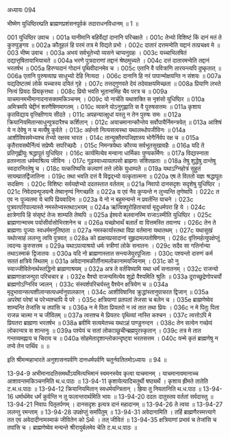 अध्यायः 094

भीष्मेण युधिष्ठिरम्प्रति ब्राह्मणप्रशंसनपूर्वकं तदाराधनविधानम् ॥ 1 ॥

001	युधिष्ठिर उवाच ।
001a	यानीमानि बहिर्वेद्यां दानानि परिचक्षते ।
001c	तेभ्यो विशिष्टं किं दानं मतं ते कुरुपुङ्गव ॥
002a	कौतूहलं हि परमं तत्र मे विद्यते प्रभो ।
002c	दातारं दत्तमन्वेति यद्दानं तत्प्रचक्ष्व मे ॥
003	भीष्म उवाच ।
003a	अभयं सर्वभूतेभ्यो व्यसने चाप्यनुग्रहः ।
003c	यच्चाभिलषितं दद्यात्तृषितायाभियाचते ॥
004a	भरणे पुत्रदाराणां तद्दानं श्रेष्ठमुच्यते ।
004c	दत्तं दातारमन्वेति तद्दानं भरतर्षभ ॥
005a	हिरण्यदानं गोदानं पृथिवीदानमेव च ।
005c	एतानि वै पवित्राणि तारयन्त्यपि दुष्कृतात् ॥
006a	एतानि पुरुषव्याघ्र साधुभ्यो देहि नित्यदा ।
006c	दानानि हि नरं पापान्मोक्षयन्ति न संशयः ॥
007a	यद्यदिष्टतमं लोके यच्चास्य दयितं गृहे ।
007c	तत्तद्गुणवते देयं तदेवाक्षयमिच्छता ॥
008a	प्रियाणि लभते नित्यं प्रियदः प्रियकृत्तथा ।
008c	प्रियो भवति भूतानामिह चैव परत्र च ॥
009a	याचमानमभीमानादनासक्तमकिञ्चनम् ।
009c	यो नार्चति यथाशक्ति स नृशंसो युधिष्ठिर ॥
010a	अमित्रमपि चेद्दीनं शरणैषिणमागतम् ।
010c	व्यसने योऽनुगृह्णाति स वै पुरुषसत्तमः ॥
011a	कृशाय कृतविद्याय वृत्तिक्षीणाय सीदते ।
011c	अपहन्यात्क्षुधां यस्तु न तेन पुरुषः समः ॥
012a	क्रियानियमितान्साधुन्पुत्रदारैश्च कर्शितान् ।
012c	अयाचमानान्कौन्तेय सर्वोपायैर्निमन्त्रयेत् ॥
013a	आशिषं ये न देवेषु न च मर्त्येषु कुर्वते ।
013c	अर्हन्तो नित्यसत्वस्था यथालब्धोपजीविनः ॥
014a	आशीविषसमेभ्यश्च तेभ्यो रक्षस्व भारत ।
014c	तान्युक्तैरुपजिज्ञास्य भोगैर्निर्वप रक्ष च ॥
015a	कृतैरावसथैर्नित्यं सप्रेष्यैः सपरिच्छदैः ।
015c	निमन्त्रयेथाः कौरव्य सर्वभूतसुखावहैः ॥
016a	यदि ते प्रतिगृह्णीयुः श्रद्धापूतं युधिष्ठिर ।
016c	कार्यमित्येव मन्वाना धार्मिकाः पुण्यकर्मिणः ॥
017a	विद्यास्नाता व्रतस्नाता धर्ममाश्रित्य जीविनः ।
017c	गूढस्वाध्यायतपसो ब्राह्म्णाः संशितव्रताः ॥
018a	तेषु शुद्धेषु दान्तेषु स्वदारनिरतेषु च ।
018c	यत्करिष्यसि कल्याणं तत्ते लोके युधाम्पते ॥
019a	यथाऽग्निहोत्रं सुहुतं सायम्प्रातर्द्विजातिना ।
019c	तथा भवति दत्तं वै विद्वद्भ्यो यत्कृतात्मना ॥
020a	एष ते विततो यज्ञः श्रद्धापूतः सदक्षिणः ।
020c	विशिष्टः सर्वयज्ञेभ्यो ददतस्तात वर्तताम् ॥
021a	निवापो दानसदृशः सदृशेषु युधिष्ठिर ।
021c	निवेदयन्पूजयन्वै तेष्वानृण्यं निगच्छति ॥
022a	य एवं नैव कुप्यन्ते न लुभ्यन्ति तृणेष्वपि ।
022c	त एव नः पूज्यतमा ये चापि प्रियवादिनः ॥
023a	ये नो न बहुमन्यन्ते न प्रवर्तन्ति याचने ।
023c	पुत्रवत्परिपाल्यास्ते नमस्तेभ्यस्तथाऽभयम् ॥
024a	ऋत्विक्पुरोहिताचार्या मृदुधर्मपरा हि ये ।
024c	क्षात्रेणापि हि संसृष्टं तेजः शाम्यति तेष्वपि ॥
025a	ईश्वरो बलवानस्मि राजाऽस्मीति युधिष्ठिर ।
025c	ब्राह्मणान्मास्म पर्यासीर्वासोभिरशनेन च ॥
026a	यच्छोभार्थं बलार्तं वा वित्तमस्ति तवानघ ।
026c	तेन ते ब्राह्मणाः पूज्याः स्वधर्ममनुतिष्ठता ॥
027a	नमस्कार्यास्तथा विप्रा वर्तमाना यथातथम् ।
027c	यथासुखं यथोत्साहं ललन्तु त्वयि पुत्रवत् ॥
028a	को ह्यक्षयप्रसादानां सुहृदामल्पतोषिणाम् ।
028c	वृत्तिमर्हत्युपक्षेप्तुं त्वदन्यः कुरुसत्तम ॥
029a	यथाऽपत्याश्रयो धर्मः स्त्रीणां लोके सनातनः ।
029c	सदैव सा गतिर्नान्या तथाऽस्माकं द्विजातयः ॥
030a	यदि नो ब्राह्मणास्तात सन्त्यजेयुरपूजिताः ।
030c	पश्यन्तो दारुणं कर्म सततं क्षत्रिये स्थितम् ॥
031a	अवेदानामकीर्तीनामलोकानामयज्विनाम् ।
031c	को नु स्याज्जीवितेनार्थस्तद्धिनो ब्राह्मणाश्रयम् ॥
032a	अत्र ते वर्तयिष्यामि यथा धर्मं सनातनम् ।
032c	राजन्यो ब्राह्मणान्राजन्पुरा परिचचार ह ।
032e	वैश्यो राजन्यमित्येव शूद्रो वैश्यमिति श्रुतिः ॥
033a	दूराच्छूद्रेणोपचर्यो ब्राह्मणोऽग्निरिव ज्वलन् ।
033c	संस्पर्शपरिचर्यस्तु वैश्येन क्षत्रियेण च ॥
034a	मृदुभावान्सत्यशीलान्सत्यधर्मानुपालकान् ।
034c	आशीविषानिव क्रुद्धांस्तानुपाचरत द्विजान् ॥
035a	अपरेषां परेषां च परेभ्यश्चापि ये परे ।
035c	क्षत्रियाणां प्रतपतां तेजसा च बलेन च ।
035e	ब्राह्मणेष्वेव शाम्यन्ति तेजांसि च तपांसि च ॥
036a	न मे पिता प्रियतरो न त्वं तात तथा प्रियः ।
036c	न मे पितुः पिता राजन्न चात्मा न च जीवितम् ॥
037a	त्वत्तश्च मे प्रियतरः पृथिव्यां नास्ति कश्चन ।
037c	त्वत्तोऽपि मे प्रियतरा ब्राह्मणा भरतर्षभ ॥
038a	ब्रवीमि सत्यमेतच्च यथाऽहं पाण्डुनन्दन ।
038c	तेन सत्येन गच्छेयं लोकान्यत्र स शान्तनुः ॥
039a	पश्येयं च सतां लोकाञ्छुचीन्ब्रह्मपुरस्कृतान् ।
039c	तत्र मे तात गन्तव्यमह्नाय च चिराय च ॥
040a	सोहमेतादृशान्लोकान्दृष्ट्वा भरतसत्तम ।
040c	यन्मे कृतं ब्राह्मणेषु न तप्ये तेन पार्थिव ॥ ॥

इति श्रीमन्महाभारते अनुशासनपर्वणि दानधर्मपर्वणि चतुर्नवतितमोऽध्यायः ॥ 94 ॥

13-94-9 अभीमानादतिसमर्थोऽयमित्यभिमानं स्वमनस्येव कृत्वा याचमानम् । याचमानावमानाच्च आशावन्तमकिञ्चनमिति थ.ध.पाठः ॥ 13-94-11 कृशायेत्यादिचतुर्थी षष्ठ्यर्थे । कृशाय ह्रीमते तातेति ट.थ.ध.पाठः ॥ 13-94-12 क्रियानियमितान् स्वधर्मयन्त्रितान् । ह्रिया तु नियतानिति थ.ध.पाठ ॥ 13-94-16 धर्मार्थमेव धर्मं कुर्वन्ति न तु फलान्तरार्थमिति भावः ॥ 13-94-20 ददतः दातुस्तव वर्ततां सर्वदास्तु ॥ 13-94-21 निवापः पितृतर्पणम् । दानसदृशः इत्यत्र दानं महादानम् ॥ 13-94-26 ते त्वया ॥ 13-94-27 ललन्तु रमन्ताम् ॥ 13-94-28 उपक्षेप्तुं समर्पितुम् ॥ 13-94-31 अवेदानामिति । तर्हि ब्राह्मणैरस्मत्त्यागे तत एव अवेदादीनामस्माकं जीवितेन को Sर्थः । तत् जीवितं ॥ 13-94-35 क्षत्रियाणां प्रभावं च तेजांसि च तपांसि च । ब्राह्मणेष्वेव मन्यन्ते श्रीरायुर्बलमेव चेति ट.थ.ध.पाठः ॥
